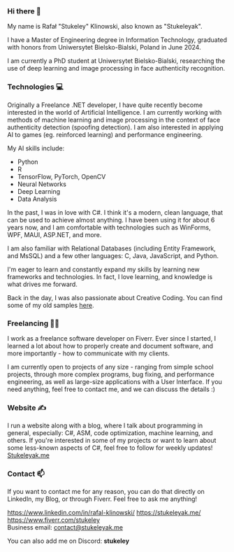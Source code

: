 ### Hi there 👋
My name is Rafał "Stukeley" Klinowski, also known as "Stukeleyak".

I have a Master of Engineering degree in Information Technology, graduated with honors from Uniwersytet Bielsko-Bialski, Poland in June 2024.

I am currently a PhD student at Uniwersytet Bielsko-Bialski, researching the use of deep learning and image processing in face authenticity recognition.

### Technologies 💻
Originally a Freelance .NET developer, I have quite recently become interested in the world of Artificial Intelligence. I am currently working with methods of machine learning and image processing in the context of face authenticity detection (spoofing detection). I am also interested in applying AI to games (eg. reinforced learning) and performance engineering.

My AI skills include:
- Python
- R
- TensorFlow, PyTorch, OpenCV
- Neural Networks
- Deep Learning
- Data Analysis

In the past, I was in love with C#.  I think it's a modern, clean language, that can be used to achieve almost anything. I have been using it for about 6 years now, and I am comfortable with technologies such as WinForms, WPF, MAUI, ASP.NET, and more.

I am also familiar with Relational Databases (including Entity Framework, and MsSQL) and a few other languages: C, Java, JavaScript, and Python.

I'm eager to learn and constantly expand my skills by learning new frameworks and technologies. In fact, I love learning, and knowledge is what drives me forward.

Back in the day, I was also passionate about Creative Coding. You can find some of my old samples [here](https://github.com/Stukeley/p5js-projects).

### Freelancing 👨‍💻
I work as a freelance software developer on Fiverr. Ever since I started, I learned a lot about how to properly create and document software, and more importantly - how to communicate with my clients.

I am currently open to projects of any size - ranging from simple school projects, through more complex programs, bug fixing, and performance engineering, as well as large-size applications with a User Interface. If you need anything, feel free to contact me, and we can discuss the details :)

### Website ✍
I run a website along with a blog, where I talk about programming in general, especially: C#, ASM, code optimization, machine learning, and others. If you're interested in some of my projects or want to learn about some less-known aspects of C#, feel free to follow for weekly updates!  
[Stukeleyak.me](https://stukeleyak.me/)

### Contact 📫
If you want to contact me for any reason, you can do that directly on LinkedIn, my Blog, or through Fiverr. Feel free to ask me anything!

https://www.linkedin.com/in/rafal-klinowski/
https://stukeleyak.me/  
https://www.fiverr.com/stukeley  
Business email: contact@stukeleyak.me

You can also add me on Discord: **stukeley**


<!--
**Stukeley/Stukeley** is a ✨ _special_ ✨ repository because its `README.md` (this file) appears on your GitHub profile.

Here are some ideas to get you started:

- 🔭 I’m currently working on ...
- 🌱 I’m currently learning ...
- 👯 I’m looking to collaborate on ...
- 🤔 I’m looking for help with ...
- 💬 Ask me about ...
- 📫 How to reach me: ...
- 😄 Pronouns: ...
- ⚡ Fun fact: ...
-->
